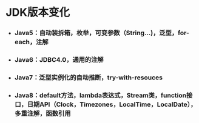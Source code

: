 # JDK版本变化

* ### Java5：自动装拆箱，枚举，可变参数（String...\)，泛型，for-each，注解
* ### Java6：JDBC4.0，通用的注解
* ### Java7：泛型实例化的自动推断，try-with-resouces
* ### Java8：default方法，lambda表达式，Stream类，function接口，日期API（Clock，Timezones，LocalTime，LocalDate），多重注解，函数引用



